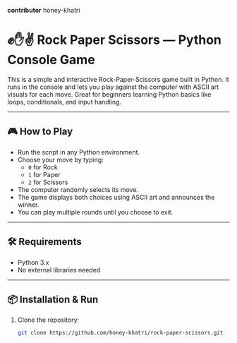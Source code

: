 **contributor** honey-khatri

# ✊✋✌️ Rock Paper Scissors — Python Console Game

This is a simple and interactive Rock-Paper-Scissors game built in Python. It runs in the console and lets you play against the computer with ASCII art visuals for each move. Great for beginners learning Python basics like loops, conditionals, and input handling.

---

## 🎮 How to Play

- Run the script in any Python environment.
- Choose your move by typing:
  - `0` for Rock  
  - `1` for Paper  
  - `2` for Scissors
- The computer randomly selects its move.
- The game displays both choices using ASCII art and announces the winner.
- You can play multiple rounds until you choose to exit.

---

## 🛠️ Requirements

- Python 3.x
- No external libraries needed

---

## 📦 Installation & Run

1. Clone the repository:
   ```bash
   git clone https://github.com/honey-khatri/rock-paper-scissors.git